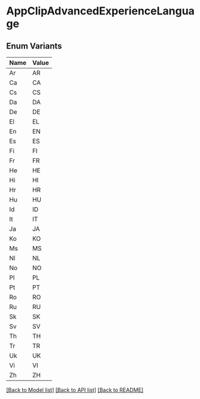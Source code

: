 # AppClipAdvancedExperienceLanguage

## Enum Variants

| Name | Value |
|---- | -----|
| Ar | AR |
| Ca | CA |
| Cs | CS |
| Da | DA |
| De | DE |
| El | EL |
| En | EN |
| Es | ES |
| Fi | FI |
| Fr | FR |
| He | HE |
| Hi | HI |
| Hr | HR |
| Hu | HU |
| Id | ID |
| It | IT |
| Ja | JA |
| Ko | KO |
| Ms | MS |
| Nl | NL |
| No | NO |
| Pl | PL |
| Pt | PT |
| Ro | RO |
| Ru | RU |
| Sk | SK |
| Sv | SV |
| Th | TH |
| Tr | TR |
| Uk | UK |
| Vi | VI |
| Zh | ZH |


[[Back to Model list]](../README.md#documentation-for-models) [[Back to API list]](../README.md#documentation-for-api-endpoints) [[Back to README]](../README.md)


